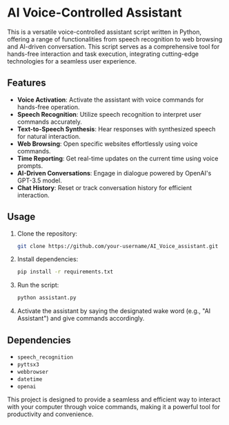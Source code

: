 # AI Voice-Controlled Assistant

This is a versatile voice-controlled assistant script written in Python, offering a range of functionalities from speech recognition to web browsing and AI-driven conversation. This script serves as a comprehensive tool for hands-free interaction and task execution, integrating cutting-edge technologies for a seamless user experience.

## Features

- **Voice Activation**: Activate the assistant with voice commands for hands-free operation.
- **Speech Recognition**: Utilize speech recognition to interpret user commands accurately.
- **Text-to-Speech Synthesis**: Hear responses with synthesized speech for natural interaction.
- **Web Browsing**: Open specific websites effortlessly using voice commands.
- **Time Reporting**: Get real-time updates on the current time using voice prompts.
- **AI-Driven Conversations**: Engage in dialogue powered by OpenAI's GPT-3.5 model.
- **Chat History**: Reset or track conversation history for efficient interaction.

## Usage

1. Clone the repository:
   ```bash
   git clone https://github.com/your-username/AI_Voice_assistant.git
   ```
2. Install dependencies:
   ```bash
   pip install -r requirements.txt
   ```
3. Run the script:
   ```bash
   python assistant.py
   ```
4. Activate the assistant by saying the designated wake word (e.g., "AI Assistant") and give commands accordingly.

## Dependencies

- `speech_recognition`
- `pyttsx3`
- `webbrowser`
- `datetime`
- `openai`

This project is designed to provide a seamless and efficient way to interact with your computer through voice commands, making it a powerful tool for productivity and convenience.
